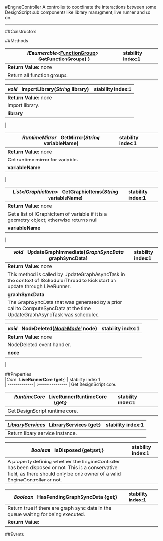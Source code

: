 #EngineController
  A controller to coordinate the interactions between some DesignScript sub components like library managment, live runner and so on. 

---
##Constructors 


##Methods  

|*IEnumerable<*[FunctionGroup](http://dynamods.github.io/DynamoAPI/Dynamo_Engine/FunctionGroup)*>* **&nbsp;&nbsp;GetFunctionGroups( )** |  stability index:1  
| ------------- | :--------------- 
| **Return Value:** none
|  Return all function groups. 

|*void* **&nbsp;&nbsp;ImportLibrary(*String* library)** |  stability index:1  
| ------------- | :--------------- 
| **Return Value:** none
|  Import library. 
| **library**
|

|*RuntimeMirror* **&nbsp;&nbsp;GetMirror(*String* variableName)** |  stability index:1  
| ------------- | :--------------- 
| **Return Value:** none
|  Get runtime mirror for variable. 
| **variableName**
|

|*List<*IGraphicItem*>* **&nbsp;&nbsp;GetGraphicItems(*String* variableName)** |  stability index:1  
| ------------- | :--------------- 
| **Return Value:** none
|  Get a list of IGraphicItem of variable if it is a geometry object; otherwise returns null. 
| **variableName**
|



|*void* **&nbsp;&nbsp;UpdateGraphImmediate(*GraphSyncData* graphSyncData)** |  stability index:1  
| ------------- | :--------------- 
| **Return Value:** none
|  This method is called by UpdateGraphAsyncTask in the context of ISchedulerThread to kick start an update through LiveRunner. 
| **graphSyncData**
|The GraphSyncData that was generated by a prior call to ComputeSyncData at the time UpdateGraphAsyncTask was scheduled.




|*void* **&nbsp;&nbsp;NodeDeleted(*[NodeModel](http://dynamods.github.io/DynamoAPI/Dynamo_Models/NodeModel)* node)** |  stability index:1  
| ------------- | :--------------- 
| **Return Value:** none
|  NodeDeleted event handler. 
| **node**
|







##Properties  
|*Core* **&nbsp;&nbsp;LiveRunnerCore {get;}** |  stability index:1  
| ------------- | :--------------- 
|  Get DesignScript core. 


|*RuntimeCore* **&nbsp;&nbsp;LiveRunnerRuntimeCore {get;}** |  stability index:1  
| ------------- | :--------------- 
|  Get DesignScript runtime core. 


|*[LibraryServices](http://dynamods.github.io/DynamoAPI/Dynamo_Engine/LibraryServices)* **&nbsp;&nbsp;LibraryServices {get;}** |  stability index:1  
| ------------- | :--------------- 
|  Return libary service instance. 


|*Boolean* **&nbsp;&nbsp;IsDisposed {get;set;}** |  stability index:1  
| ------------- | :--------------- 
|  A property defining whether the EngineController has been disposed or not. This is a conservative field, as there should only be one owner of a valid EngineController or not. 


|*Boolean* **&nbsp;&nbsp;HasPendingGraphSyncData {get;}** |  stability index:1  
| ------------- | :--------------- 
|  Return true if there are graph sync data in the queue waiting for being executed. 
| **Return Value:** 



##Events  




